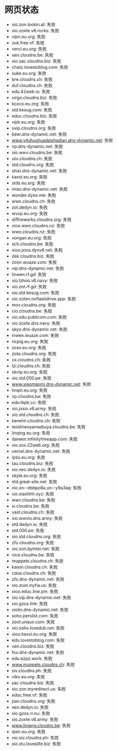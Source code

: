 # 网页状态
- xio.zon.lookin.at: 失败
- xio.zoxte.v6.rocks: 失败
- vipn.eu.org: 失败
- zok.free.nf: 失败
- vercl.eu.org: 失败
- sen.cloudns.be: 失败
- xio.sac.cloudns.biz: 失败
- chatz.lovestoblog.com: 失败
- suke.eu.org: 失败
- bre.cloudns.ch: 失败
- duf.cloudns.ch: 失败
- edu.42web.io: 失败
- virgo.cloudns.biz: 失败
- kcoco.eu.org: 失败
- std.kesug.com: 失败
- educ.cloudns.biz: 失败
- vipk.eu.org: 失败
- svip.cloudns.org: 失败
- beer.dns-dynamic.net: 失败
- www.yiluhuohuadaishadian.dns-dynamic.net: 失败
- vp.dns-dynamic.net: 失败
- xio.wwv.cloudns.be: 失败
- uto.cloudns.ch: 失败
- std.cloudns.org: 失败
- shisi.dns-dynamic.net: 失败
- kaxoi.eu.org: 失败
- stds.eu.org: 失败
- miao.dns-dynamic.net: 失败
- wonder.dynx.me: 失败
- wwo.cloudns.ch: 失败
- zot.dedyn.io: 失败
- wvvp.eu.org: 失败
- diffireworks.cloudns.org: 失败
- xioo.wwo.cloudns.nz: 失败
- wwo.cloudns.nz: 失败
- xongan.eu.org: 失败
- sch.cloudns.be: 失败
- xioo.jxios.dynv6.net: 失败
- dsk.cloudns.biz: 失败
- zoon.wuaze.com: 失败
- vip.dns-dynamic.net: 失败
- linwen.rf.gd: 失败
- xio.lzhoo.v6.navy: 失败
- xio.zot.rf.gd: 失败
- xio.std.kesug.com: 失败
- xio.zoten.onflashdrive.app: 失败
- mov.cloudns.org: 失败
- clo.cloudns.be: 失败
- xio.edu.publicvm.com: 失败
- xio.zoxte.dns.navy: 失败
- skyo.dns-dynamic.net: 失败
- inwen.wuaze.com: 失败
- ricpig.eu.org: 失败
- zosx.eu.org: 失败
- zote.cloudns.org: 失败
- vx.cloudns.ch: 失败
- lzi.cloudns.ch: 失败
- skvip.eu.org: 失败
- xio.std.000.pe: 失败
- www.xiaomaomi.dns-dynamic.net: 失败
- linqin.eu.org: 失败
- vp.cloudns.be: 失败
- edu.tkpk.cc: 失败
- xio.jxsio.v6.army: 失败
- xio.std.cloudns.ch: 失败
- kenelm.cloudns.ch: 失败
- woshiwoyansebuya.cloudns.be: 失败
- linqing.eu.org: 失败
- daiwen.infinityfreeapp.com: 失败
- xio.zos.22web.org: 失败
- vercel.dns-dynamic.net: 失败
- ipzo.eu.org: 失败
- tau.cloudns.biz: 失败
- xio.xeo.dedyn.io: 失败
- skyle.eu.org: 失败
- std.great-site.net: 失败
- xio.xn--ebbpo8a.xn--y9a3aq: 失败
- xio.xiaohhh.xyz: 失败
- wwv.cloudns.be: 失败
- si.cloudns.be: 失败
- vast.cloudns.ch: 失败
- xio.wwvio.dns.army: 失败
- std.dedyn.io: 失败
- std.000.pe: 失败
- xio.std.cloudns.org: 失败
- zfo.cloudns.org: 失败
- xio.zon.byinter.net: 失败
- vice.cloudns.be: 失败
- muppets.cloudns.ch: 失败
- kaixin.cloudns.ch: 失败
- cdue.cloudns.ch: 失败
- zfo.dns-dynamic.net: 失败
- xio.zoot.myfw.us: 失败
- xioo.educ.line.pm: 失败
- xio.vip.dns-dynamic.net: 失败
- xio.gzos.link: 失败
- xiolin.dns-dynamic.net: 失败
- soho.perslist.com: 失败
- zoot.unaux.com: 失败
- xio.soho.lovedub.net: 失败
- xioo.kaxoi.eu.org: 失败
- edu.lovestoblog.com: 失败
- ven.cloudns.biz: 失败
- fox.dns-dynamic.net: 失败
- edu.ezpz.work: 失败
- www.muppets.cloudns.ch: 失败
- siv.cloudns.ph: 失败
- viko.eu.org: 失败
- sac.cloudns.biz: 失败
- xio.zon.myredirect.us: 失败
- educ.free.nf: 失败
- pan.cloudns.org: 失败
- xeo.dedyn.io: 失败
- xio.gzos.rr.nu: 失败
- xio.zoxte.v6.army: 失败
- www.liniang.cloudns.be: 失败
- ipen.eu.org: 失败
- xio.siv.cloudns.ph: 失败
- xio.stu.loveslife.biz: 失败
